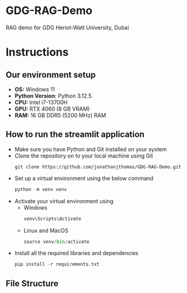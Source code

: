# GDG-RAG-Demo

RAG demo for GDG Heriot-Watt University, Dubai

# Instructions

## Our environment setup

- **OS:** Windows 11
- **Python Version:** Python 3.12.5
- **CPU:** Intel i7-13700H
- **GPU:** RTX 4060 (8 GB VRAM)
- **RAM:** 16 GB DDR5 (5200 MHz) RAM

## How to run the streamlit application

- Make sure you have Python and Git installed on your system
- Clone the repository on to your local machine using Git
  ```shell
  git clone https://github.com/jonathanjthomas/GDG-RAG-Demo.git
  ```
- Set up a virtual environment using the below command
  ```python
  python -m venv venv
  ```
- Activate your virtual environment using
  - Windows
    ```python
    venv\Scripts\Activate
    ```
  - Linux and MacOS
    ```python
    source venv/bin/activate
    ```
- Install all the required libraries and dependencies
  ```python
  pip install -r requirements.txt
  ```

## File Structure
